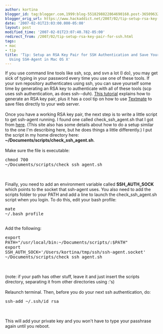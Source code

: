 ```yaml
---
author: kortina
blogger_id: tag:blogger.com,1999:blog-5518298822864690168.post-3650963273908452
blogger_orig_url: https://www.hackaddict.net/2007/02/tip-setup-rsa-key-pair-for-ssh.html
date: '2007-02-01T23:03:00.000-05:00'
layout: post
modified_time: '2007-02-01T23:07:40.782-05:00'
redirect_from: /2007/02/tip-setup-rsa-key-pair-for-ssh.html
tags:
- mac
- tip
title: 'Tip: Setup an RSA Key Pair for SSH Authentication and Save Your Passphrase
  Using SSH-Agent in Mac OS X'
---
```


If you use command line tools like ssh, scp, and svn a lot (I do), you may get sick of typing in your password every time you use one of these tools.  If your svn repository authenticates using ssh, you can save yourself some time by generating an RSA key to authenticate with all of these tools (scp uses ssh authentication, as does ssh--duh).  <a href="http://berserk.org/2005/10/08/textmate-and-a-remote-editing-workaround/">This tutorial</a> explains how to generate an RSA key pair, plus it has a cool tip on how to use <a href="http://macromates.com/">Textmate</a> to save files directly to your web server.<br/><br/>Once you have a working RSA key pair, the next step is to write a little script to get ssh-agent running.  I found one called check_ssh_agent.sh that I got from <a href="http://mactechnotes.blogspot.com/2005/09/ssh-agent-on-mac-os-x.html">here</a>.  (This site also has some details about how to do a setup similar to the one I'm describing here, but he does things a little differently.)  I put the script in my home directory here: <b>~/Documents/scripts/check_ssh_agent.sh</b>.<br/><br/>Make sure the file is executable:<br/><pre>chmod 700 ~/Documents/scripts/check_ssh_agent.sh</pre><br/><br/>Finally, you need to add an environment variable called <b>SSH_AUTH_SOCK</b> which points to the socket that ssh-agent uses.  You also need to add the scripts folder to your PATH and add a line to launch the check_ssh_agent.sh script when you login.  To do this, edit your bash profile:<br/><pre>mate ~/.bash_profile</pre><br/>Add the following:<br/><pre>export PATH="/usr/local/bin:~/Documents/scripts/:$PATH"<br/>export SSH_AUTH_SOCK='/Users/kortina/tmp/ssh/ssh-agent.socket'<br/>~/Documents/scripts/check_ssh_agent.sh</pre><br/><br/>(note: if your path has other stuff, leave it and just insert the scripts directory, separating it from other directories using :'s)<br/><br/>Relaunch terminal.  Then, before you do your next ssh authentication, do:<br/><pre>ssh-add ~/.ssh/id_rsa</pre><br/><br/>This will add your private key and you won't have to type your passhrase again until you reboot.